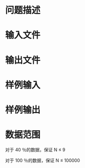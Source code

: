 

# 问题描述



# 输入文件



# 输出文件



# 样例输入



# 样例输出



# 数据范围


<p>
对于 40 ％的数据，保证 N ≤ 9
</p>
<p>
对于 100 ％的数据，保证 N ≤ 100000
</p>
